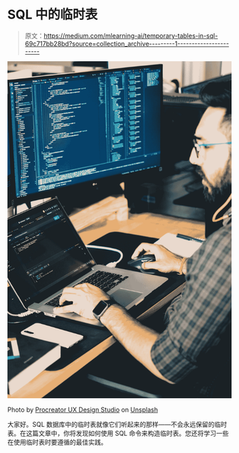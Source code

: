 # SQL 中的临时表

> 原文：<https://medium.com/mlearning-ai/temporary-tables-in-sql-69c717bb28bd?source=collection_archive---------1----------------------->

![](img/d4190c42b1c3463fc069b09c408c6359.png)

Photo by [Procreator UX Design Studio](https://unsplash.com/@weareprocreator?utm_source=medium&utm_medium=referral) on [Unsplash](https://unsplash.com?utm_source=medium&utm_medium=referral)

大家好。SQL 数据库中的临时表就像它们听起来的那样——不会永远保留的临时表。在这篇文章中，你将发现如何使用 SQL 命令来构造临时表。您还将学习一些在使用临时表时要遵循的最佳实践。